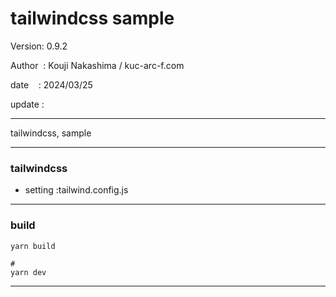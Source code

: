 ﻿# tailwindcss sample

 Version: 0.9.2

 Author  : Kouji Nakashima / kuc-arc-f.com

 date    : 2024/03/25

 update :

***

tailwindcss,  sample

***
### tailwindcss

* setting :tailwind.config.js

***
### build

```
yarn build

#
yarn dev
```


***

